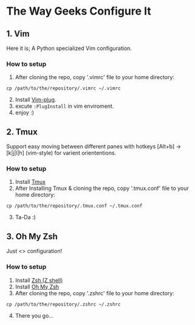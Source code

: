 # The Way Geeks Configure It
## 1. Vim
Here it is; A Python specialized Vim configuration.

### How to setup
1. After cloning the repo, copy '.vimrc' file to your home directory:
```
cp /path/to/the/repository/.vimrc ~/.vimrc
```
2. Install [Vim-plug](https://github.com/junegunn/vim-plug).
3. excute ```:PlugInstall``` in vim enviroment.
4. enjoy :)

## 2. Tmux
Support easy moving between different panes with hotkeys [Alt+b] -> [k|j|l|h] (vim-style) for varient oriententions.

### How to setup
1. Install [Tmux](https://github.com/tmux/tmux)
2. After Installing Tmux & cloning the repo, copy '.tmux.conf' file to your home directory:
```
cp /path/to/the/repository/.tmux.conf ~/.tmux.conf
```
3. Ta-Da :)

## 3. Oh My Zsh
Just <<Awesome>> configuration!

### How to setup
1. Install [Zsh (Z shell)](https://github.com/ohmyzsh/ohmyzsh/wiki/Installing-ZSH)
2. Install [Oh My Zsh](https://ohmyz.sh)
3. After cloning the repo, copy '.zshrc' file to your home directory:
```
cp /path/to/the/repository/.zshrc ~/.zshrc
```
4. There you go...
